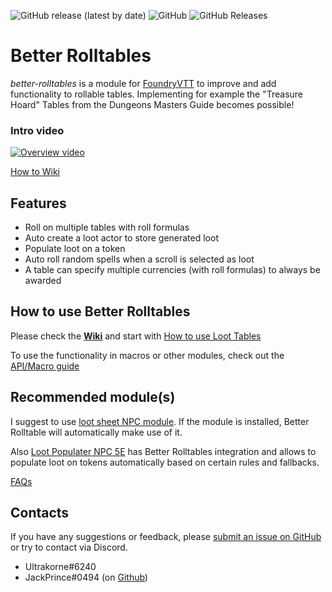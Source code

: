 <img alt="GitHub release (latest by date)" src="https://img.shields.io/github/v/release/ultrakorne/better-rolltables?style=flat-square"> <img alt="GitHub" src="https://img.shields.io/github/license/ultrakorne/better-rolltables?style=flat-square"> <img alt="GitHub Releases" src="https://img.shields.io/github/downloads/ultrakorne/better-rolltables/latest/total?style=flat-square">  

# Better Rolltables #
*better-rolltables* is a module for [FoundryVTT](https://foundryvtt.com/) to improve and add functionality to rollable tables.
Implementing for example the "Treasure Hoard" Tables from the Dungeons Masters Guide becomes possible!

### Intro video
[![Overview video](https://img.youtube.com/vi/TRg4y0joOKA/0.jpg)](https://www.youtube.com/watch?v=TRg4y0joOKA)

[How to Wiki](https://github.com/ultrakorne/better-rolltables/wiki)

## Features ##

* Roll on multiple tables with roll formulas
* Auto create a loot actor to store generated loot
* Populate loot on a token
* Auto roll random spells when a scroll is selected as loot
* A table can specify multiple currencies (with roll formulas) to always be awarded

## How to use Better Rolltables ##

Please check the [**Wiki**](https://github.com/ultrakorne/better-rolltables/wiki) and start with [How to use Loot Tables](https://github.com/ultrakorne/better-rolltables/wiki/Loot-Tables)

To use the functionality in macros or other modules, check out the [API/Macro guide](https://github.com/ultrakorne/better-rolltables/wiki/API-for-macros-and-modules#how-to-roll-tables-from-macros)

## Recommended module(s)
I suggest to use [loot sheet NPC module](https://github.com/jopeek/fvtt-loot-sheet-npc-5e). 
If the module is installed, Better Rolltable will automatically make use of it.

Also [Loot Populater NPC 5E](https://github.com/DanielBoettner/fvtt-loot-populator-npc-5e) has
Better Rolltables integration and allows to populate loot on tokens automatically based on certain rules and fallbacks.

[FAQs](https://github.com/ultrakorne/better-rolltables/wiki/FAQ)

## Contacts
If you have any suggestions or feedback, please [submit an issue on GitHub](https://github.com/ultrakorne/better-rolltables/issues) or try to contact via Discord.

* Ultrakorne#6240
* JackPrince#0494 (on [Github](https://github.com/DanielBoettner))
